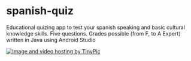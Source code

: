 # spanish-quiz

Educational quizing app to test your spanish speaking and basic cultural knowledge skills. </b>
</b>Five questions.
</b>Grades possible (from F, to A Expert) written in Java using Android Studio

<a href="http://tinypic.com?ref=23ht3co" target="_blank"><img src="http://i65.tinypic.com/23ht3co.png" border="0" alt="Image and video hosting by TinyPic"></a>
